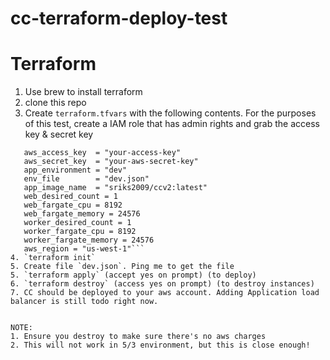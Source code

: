 # cc-terraform-deploy-test

# Terraform
1. Use brew to install terraform
2. clone this repo
3. Create `terraform.tfvars` with the following contents.
For the purposes of this test, create a IAM role that has admin rights and grab the access key & secret key 
 ```
    aws_access_key  = "your-access-key"
    aws_secret_key  = "your-aws-secret-key"
    app_environment = "dev"
    env_file        = "dev.json"
    app_image_name  = "sriks2009/ccv2:latest"
    web_desired_count = 1
    web_fargate_cpu = 8192
    web_fargate_memory = 24576
    worker_desired_count = 1
    worker_fargate_cpu = 8192
    worker_fargate_memory = 24576
    aws_region = "us-west-1"```
4. `terraform init`
5. Create file `dev.json`. Ping me to get the file
5. `terraform apply` (accept yes on prompt) (to deploy)
6. `terraform destroy` (access yes on prompt) (to destroy instances)
7. CC should be deployed to your aws account. Adding Application load balancer is still todo right now.


NOTE: 
1. Ensure you destroy to make sure there's no aws charges
2. This will not work in 5/3 environment, but this is close enough!